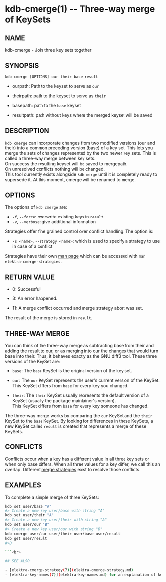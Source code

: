 # kdb-cmerge(1) -- Three-way merge of KeySets

## NAME

kdb-cmerge - Join three key sets together

## SYNOPSIS

`kdb cmerge [OPTIONS] our their base result`

- ourpath:
  Path to the keyset to serve as `our`<br>

- theirpath:
  path to the keyset to serve as `their`<br>

- basepath:
  path to the `base` keyset<br>

- resultpath:
  path without keys where the merged keyset will be saved<br>

## DESCRIPTION

`kdb cmerge` can incorporate changes from two modified versions (our and their) into a common preceding version (base) of a key set. This lets you merge the sets of changes represented by the two newer key sets. This is called a three-way merge between key sets.<br>
On success the resulting keyset will be saved to mergepath.<br>
On unresolved conflicts nothing will be changed.<br>
This tool currently exists alongside `kdb merge` until it is completely ready to supersede it. At this moment, cmerge will be renamed to merge.

## OPTIONS

The options of `kdb cmerge` are:

- `-f`, `--force`: overwrite existing keys in `result`
- `-v`, `--verbose`: give additional information

Strategies offer fine grained control over conflict handling. The option is:

- `-s <name>`, `--strategy <name>`: which is used to specify a strategy to use in case of a conflict

Strategies have their own [man page](/doc/help/elektra-cmerge-strategy.md) which can be accessed with `man elektra-cmerge-strategies`.

## RETURN VALUE

- 0:
  Successful.

- 3:
  An error happened.

- 11:
  A merge conflict occurred and merge strategy abort was set.

The result of the merge is stored in `result`.

## THREE-WAY MERGE

You can think of the three-way merge as subtracting base from their and adding the result to our, or as merging into our the changes that would turn base into their. Thus, it behaves exactly as the GNU diff3 tool.
These three versions of the KeySet are:<br>

- `base`:
  The `base` KeySet is the original version of the key set.<br>

- `our`:
  The `our` KeySet represents the user's current version of the KeySet.<br>
  This KeySet differs from `base` for every key you changed.<br>

- `their`:
  The `their` KeySet usually represents the default version of a KeySet (usually the package maintainer's version).<br>
  This KeySet differs from `base` for every key someone has changed.<br>

The three-way merge works by comparing the `our` KeySet and the `their` KeySet to the `base` KeySet. By looking for differences in these KeySets, a new KeySet called `result` is created that represents a merge of these KeySets.<br>

## CONFLICTS

Conflicts occur when a key has a different value in all three key sets or when only base differs. When all three values for a key differ, we call this an overlap. Different [merge strategies](elektra-cmerge-strategy.md) exist to resolve those conflicts.<br>

## EXAMPLES

To complete a simple merge of three KeySets:<br>

````sh
kdb set user/base "A"
#> Create a new key user/base with string "A"
kdb set user/their "A"
#> Create a new key user/their with string "A"
kdb set user/our "B"
#> Create a new key user/our with string "B"
kdb cmerge user/our user/their user/base user/result
kdb get user/result
#>B

```<br>

## SEE ALSO

- [elektra-cmerge-strategy(7)](elektra-cmerge-strategy.md)
- [elektra-key-names(7)](elektra-key-names.md) for an explanation of key names.
````
